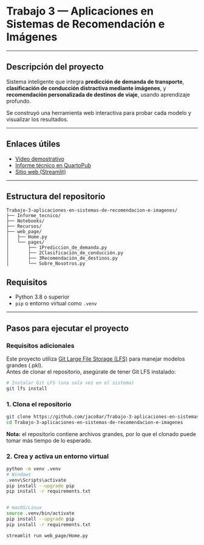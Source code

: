 # Trabajo 3 — Aplicaciones en Sistemas de Recomendación e Imágenes

---

##  Descripción del proyecto

Sistema inteligente que integra **predicción de demanda de transporte**, **clasificación de conducción distractiva mediante imágenes**, y **recomendación personalizada de destinos de viaje**, usando aprendizaje profundo.  

Se construyó una herramienta web interactiva para probar cada modelo y visualizar los resultados.

---

## Enlaces útiles

- [Video demostrativo](https://drive.google.com/file/d/1dpMOmKTHa6ZGVO8jo9ThdAbGEzZ-VjEl/view?usp=drive_link)  
- [Informe técnico en QuartoPub](https://jochoara.quarto.pub/trabajo-3/)  
- [Sitio web (Streamlit)](https://trabajo-3-aplicaciones-en-sistemas-de-recomendacion-e-imagenes.streamlit.app/)


---

##  Estructura del repositorio

```plaintext
Trabajo-3-aplicaciones-en-sistemas-de-recomendacion-e-imagenes/
├── Informe_tecnico/             
├── Notebooks/          
├── Recursos/           
├── web_page/           
│   ├── Home.py
│   └── pages/
│       ├── 1Prediccion_de_demanda.py
│       ├── 2Clasificación_de_conducción.py
│       ├── 3Recomendación_de_destinos.py
│       └── Sobre_Nosotros.py
```

##  Requisitos

- Python 3.8 o superior
- `pip` o entorno virtual como `.venv`

---

## Pasos para ejecutar el proyecto

###  Requisitos adicionales

Este proyecto utiliza [Git Large File Storage (LFS)](https://git-lfs.com/) para manejar modelos grandes (.pkl).  
Antes de clonar el repositorio, asegúrate de tener Git LFS instalado:

```bash
# Instalar Git LFS (una sola vez en el sistema)
git lfs install
```

### 1. Clona el repositorio

```bash
git clone https://github.com/jaco8ar/Trabajo-3-aplicaciones-en-sistemas-de-recomendacion-e-imagenes
cd Trabajo-3-aplicaciones-en-sistemas-de-recomendacion-e-imagenes
```

**Nota:** el repositorio contiene archivos grandes, por lo que el clonado puede tomar más tiempo de lo esperado.

### 2. Crea y activa un entorno virtual

```bash
python -m venv .venv
# Windows
.venv\Scripts\activate
pip install --upgrade pip
pip install -r requirements.txt


# macOS/Linux
source .venv/bin/activate
pip install --upgrade pip
pip install -r requirements.txt
```

```bash
streamlit run web_page/Home.py
```
